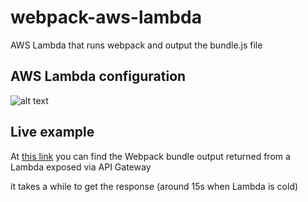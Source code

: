 # webpack-aws-lambda
AWS Lambda that runs webpack and output the bundle.js file

## AWS Lambda configuration

![alt text](https://github.com/lucamezzalira/webpack-aws-lambda/raw/master/config.png "aws lambda configuration")      

## Live example

At [this link](https://5eu0sm5p5l.execute-api.us-west-1.amazonaws.com/prod) you can find the Webpack bundle output returned from a Lambda exposed via API Gateway    

it takes a while to get the response (around 15s when Lambda is cold)    